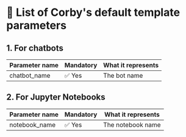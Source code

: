# 🤖 List of Corby's default template parameters

## 1. For chatbots

| Parameter name 	| Mandatory 	| What it represents 	|
|----------------	|-----------	|--------------------	|
| chatbot_name   	| ✅ Yes     	| The bot name       	|

## 2. For Jupyter Notebooks

| Parameter name | Mandatory | What it represents |
|----------------|-----------|--------------------|
| notebook_name  | ✅ Yes    | The notebook name  |


